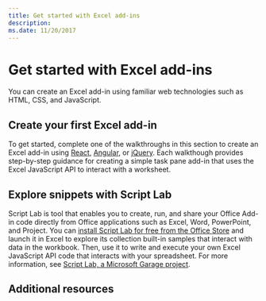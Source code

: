 ```yaml
---
title: Get started with Excel add-ins
description: 
ms.date: 11/20/2017 
---
```



# Get started with Excel add-ins

You can create an Excel add-in using familiar web technologies such as HTML, CSS, and JavaScript. 

## Create your first Excel add-in

To get started, complete one of the walkthroughs in this section to create an Excel add-in using [React](excel-add-ins-get-started-react.md), [Angular](excel-add-ins-get-started-angular.md), or [jQuery](excel-add-ins-get-started-jquery.md). Each walkthough provides step-by-step guidance for creating a simple task pane add-in that uses the Excel JavaScript API to interact with a worksheet. 

## Explore snippets with Script Lab

Script Lab is tool that enables you to create, run, and share your Office Add-in code directly from Office applications such as Excel, Word, PowerPoint, and Project. You can [install Script Lab for free from the Office Store](https://store.office.com/app.aspx?assetid=WA104380862) and launch it in Excel to explore its collection built-in samples that interact with data in the workbook. Then, use it to write and execute your own Excel JavaScript API code that interacts with your spreadsheet. For more information, see [Script Lab, a Microsoft Garage project](https://github.com/OfficeDev/script-lab/blob/master/README.md).

## Additional resources